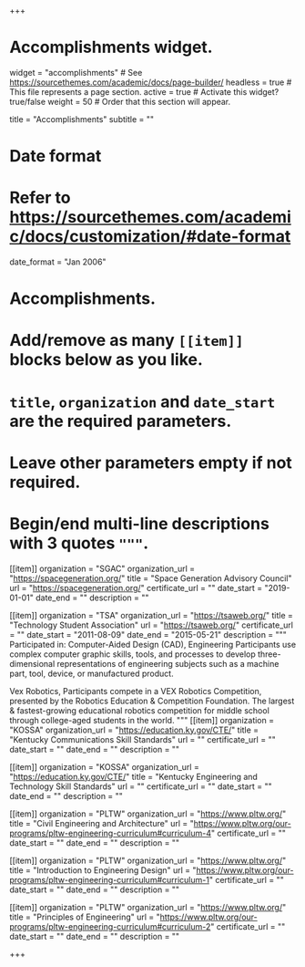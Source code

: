 +++
# Accomplishments widget.
widget = "accomplishments"  # See https://sourcethemes.com/academic/docs/page-builder/
headless = true  # This file represents a page section.
active = true  # Activate this widget? true/false
weight = 50  # Order that this section will appear.

title = "Accomplish&shy;ments"
subtitle = ""

# Date format
#   Refer to https://sourcethemes.com/academic/docs/customization/#date-format
date_format = "Jan 2006"

# Accomplishments.
#   Add/remove as many `[[item]]` blocks below as you like.
#   `title`, `organization` and `date_start` are the required parameters.
#   Leave other parameters empty if not required.
#   Begin/end multi-line descriptions with 3 quotes `"""`.

[[item]]
  organization = "SGAC"
  organization_url = "https://spacegeneration.org/"
  title = "Space Generation Advisory Council"
  url = "https://spacegeneration.org/"
  certificate_url = ""
  date_start = "2019-01-01"
  date_end = ""
  description = ""

[[item]]
  organization = "TSA"
  organization_url = "https://tsaweb.org/"
  title = "Technology Student Association"
  url = "https://tsaweb.org/"
  certificate_url = ""
  date_start = "2011-08-09"
  date_end = "2015-05-21"
  description = """
  Participated in:
  Computer-Aided Design (CAD), Engineering Participants use complex computer graphic skills, tools, and processes to develop three-dimensional representations of engineering subjects such as a machine part, tool, device, or manufactured product.

  Vex Robotics, Participants compete in a VEX Robotics Competition, presented by the Robotics Education & Competition Foundation. The largest & fastest-growing educational robotics competition for middle school through college-aged students in the world.
  """
[[item]]
  organization = "KOSSA"
  organization_url = "https://education.ky.gov/CTE/"
  title = "Kentucky Communications Skill Standards"
  url = ""
  certificate_url = ""
  date_start = ""
  date_end = ""
  description = ""

[[item]]
  organization = "KOSSA"
  organization_url = "https://education.ky.gov/CTE/"
  title = "Kentucky Engineering and Technology Skill Standards"
  url = ""
  certificate_url = ""
  date_start = ""
  date_end = ""
  description = ""

[[item]]
  organization = "PLTW"
  organization_url = "https://www.pltw.org/"
  title = "Civil Engineering and Architecture"
  url = "https://www.pltw.org/our-programs/pltw-engineering-curriculum#curriculum-4"
  certificate_url = ""
  date_start = ""
  date_end = ""
  description = ""

[[item]]
  organization = "PLTW"
  organization_url = "https://www.pltw.org/"
  title = "Introduction to Engineering Design"
  url = "https://www.pltw.org/our-programs/pltw-engineering-curriculum#curriculum-1"
  certificate_url = ""
  date_start = ""
  date_end = ""
  description = ""

[[item]]
  organization = "PLTW"
  organization_url = "https://www.pltw.org/"
  title = "Principles of Engineering"
  url = "https://www.pltw.org/our-programs/pltw-engineering-curriculum#curriculum-2"
  certificate_url = ""
  date_start = ""
  date_end = ""
  description = ""

+++
